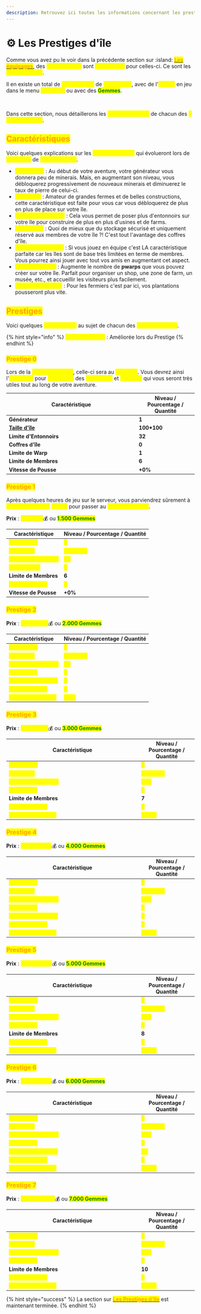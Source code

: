 ```yaml
---
description: Retrouvez ici toutes les informations concernant les prestiges de votre île
---
```


# ⚙️ Les Prestiges d'île

Comme vous avez pu le voir dans la précédente section sur :island: [<mark style="color:orange;">**Les équipages**</mark>](../les-equipages/), des <mark style="color:yellow;">**améliorations**</mark> sont <mark style="color:yellow;">**disponibles**</mark> pour celles-ci. Ce sont les <mark style="color:yellow;">**prestiges d'île**</mark>.

Il en existe un total de <mark style="color:yellow;">**7 achetables**</mark> de <mark style="color:yellow;">**2 manières**</mark>, avec de l'<mark style="color:yellow;">**argent**</mark> en jeu dans le menu <mark style="color:yellow;">**`/prestige`**</mark> ou avec des <mark style="color:green;">**Gemmes**</mark>.

<figure><img src="../../.gitbook/assets/Capture d’écran 2025-07-22 à 15.14.57.png" alt=""><figcaption></figcaption></figure>

Dans cette section, nous détaillerons les <mark style="color:yellow;">**caractéristiques**</mark> de chacun des <mark style="color:yellow;">**7 prestiges d'île**</mark>.

## <mark style="color:orange;">Caractéristiques</mark>

Voici quelques explications sur les <mark style="color:yellow;">**caractéristiques**</mark> qui évolueront lors de <mark style="color:yellow;">**passages**</mark> de <mark style="color:yellow;">**prestiges d'île**</mark>.

* <mark style="color:yellow;">**Générateur**</mark> : Au début de votre aventure, votre générateur vous donnera peu de minerais. Mais, en augmentant son niveau, vous débloquerez progressivement de nouveaux minerais et diminuerez le taux de pierre de celui-ci.
* <mark style="color:yellow;">**Taille d'île**</mark> : Amateur de grandes fermes et de belles constructions, cette caractéristique est faite pour vous car vous débloquerez de plus en plus de place sur votre île.
* <mark style="color:yellow;">**Limite d'Entonnoirs**</mark> : Cela vous permet de poser plus d'entonnoirs sur votre île pour construire de plus en plus d'usines et de farms.
* <mark style="color:yellow;">**Coffre d'île**</mark> : Quoi de mieux que du stockage sécurisé et uniquement réservé aux membres de votre île ?! C'est tout l'avantage des coffres d'île.
* <mark style="color:yellow;">**Limite de Membres**</mark> : Si vous jouez en équipe c'est LA caractéristique parfaite car les îles sont de base très limitées en terme de membres. Vous pourrez ainsi jouer avec tout vos amis en augmentant cet aspect.
* <mark style="color:yellow;">**Limite de Warps**</mark> : Augmente le nombre de **pwarps** que vous pouvez créer sur votre île. Parfait pour organiser un shop, une zone de farm, un musée, etc., et accueillir les visiteurs plus facilement.
* <mark style="color:yellow;">**Vitesse de Pousse**</mark> : Pour les fermiers c'est par ici, vos plantations pousseront plus vite.

## <mark style="color:orange;">Prestiges</mark>

Voici quelques <mark style="color:yellow;">**informations**</mark> au sujet de chacun des <mark style="color:yellow;">**7 prestiges d'île**</mark>.

{% hint style="info" %}
<mark style="color:yellow;">**Caractéristique**</mark> : Améliorée lors du Prestige
{% endhint %}

### <mark style="color:orange;">Prestige 0</mark>

Lors de la <mark style="color:yellow;">**création d'un île**</mark>, celle-ci sera au <mark style="color:yellow;">**niveau 0**</mark>. Vous devrez ainsi l'<mark style="color:yellow;">**améliorer**</mark> pour <mark style="color:yellow;">**débloquer**</mark> des <mark style="color:yellow;">**avantages**</mark> et <mark style="color:yellow;">**habilités**</mark> qui vous seront très utiles tout au long de votre aventure.

<table><thead><tr><th width="333.5">Caractéristique</th><th>Niveau / Pourcentage / Quantité</th></tr></thead><tbody><tr><td><strong>Générateur</strong></td><td><strong>1</strong></td></tr><tr><td><a data-footnote-ref href="#user-content-fn-1"><strong>T</strong></a><a data-footnote-ref href="#user-content-fn-1"><strong>aille d'île</strong></a></td><td><strong>100*100</strong></td></tr><tr><td><strong>Limite d'Entonnoirs</strong></td><td><strong>32</strong></td></tr><tr><td><strong>Coffres d'île</strong></td><td><strong>0</strong></td></tr><tr><td><strong>Limite de Warp</strong></td><td><strong>1</strong></td></tr><tr><td><strong>Limite de Membres</strong></td><td><strong>6</strong></td></tr><tr><td><strong>Vitesse de Pousse</strong></td><td><strong>+0%</strong></td></tr></tbody></table>

### <mark style="color:orange;">Prestige 1</mark>

Après quelques heures de jeu sur le serveur, vous parviendrez sûrement à <mark style="color:yellow;">**réunir le montant**</mark> <mark style="color:yellow;">**requis**</mark> pour passer au <mark style="color:yellow;">**prestige suivant**</mark>.

**Prix** : <mark style="color:yellow;">**950.000**</mark>💰 ou <mark style="color:green;">**1.500 Gemmes**</mark>

| Caractéristique                                            | Niveau / Pourcentage / Quantité                 |
| ---------------------------------------------------------- | ----------------------------------------------- |
| <mark style="color:yellow;">**Générateur**</mark>          | <mark style="color:yellow;">**2**</mark>        |
| <mark style="color:yellow;">**Taille d'île**</mark>        | <mark style="color:yellow;">**150\*150**</mark> |
| <mark style="color:yellow;">**Limite d'Entonnoirs**</mark> | <mark style="color:yellow;">**64**</mark>       |
| <mark style="color:yellow;">**Coffres d'île**</mark>       | <mark style="color:yellow;">**1**</mark>        |
| **Limite de Membres**                                      | **6**                                           |
| <mark style="color:yellow;">**Limite de Warp**</mark>      | <mark style="color:yellow;">**2**</mark>        |
| **Vitesse de Pousse**                                      | **+0%**                                         |

### <mark style="color:orange;">Prestige 2</mark>

**Prix** : <mark style="color:yellow;">**2.500.000**</mark>💰 ou <mark style="color:green;">**2.000 Gemmes**</mark>

| Caractéristique                                            | Niveau / Pourcentage / Quantité                 |
| ---------------------------------------------------------- | ----------------------------------------------- |
| <mark style="color:yellow;">**Générateur**</mark>          | <mark style="color:yellow;">**3**</mark>        |
| <mark style="color:yellow;">**Taille d'île**</mark>        | <mark style="color:yellow;">**200\*200**</mark> |
| <mark style="color:yellow;">**Limite d'Entonnoirs**</mark> | <mark style="color:yellow;">**96**</mark>       |
| <mark style="color:yellow;">**Coffre d'île**</mark>        | <mark style="color:yellow;">**2**</mark>        |
| <mark style="color:yellow;">**Limite de Membres**</mark>   | <mark style="color:yellow;">**7**</mark>        |
| <mark style="color:yellow;">**Limite de Warp**</mark>      | <mark style="color:yellow;">**3**</mark>        |
| <mark style="color:yellow;">**Vitesse de Pousse**</mark>   | <mark style="color:yellow;">**+5%**</mark>      |

### <mark style="color:orange;">Prestige 3</mark>

**Prix** : <mark style="color:yellow;">**9.500.000**</mark>💰 ou <mark style="color:green;">**3.000 Gemmes**</mark>

<table><thead><tr><th width="340">Caractéristique</th><th>Niveau / Pourcentage / Quantité</th></tr></thead><tbody><tr><td><mark style="color:yellow;"><strong>Générateur</strong></mark></td><td><mark style="color:yellow;"><strong>4</strong></mark></td></tr><tr><td><mark style="color:yellow;"><strong>Taille d'île</strong></mark></td><td><mark style="color:yellow;"><strong>250*250</strong></mark></td></tr><tr><td><mark style="color:yellow;"><strong>Limite d'Entonnoirs</strong></mark></td><td><mark style="color:yellow;"><strong>128</strong></mark></td></tr><tr><td><mark style="color:yellow;"><strong>Coffre d'île</strong></mark></td><td><mark style="color:yellow;"><strong>3</strong></mark></td></tr><tr><td><strong>Limite de Membres</strong></td><td><strong>7</strong></td></tr><tr><td><mark style="color:yellow;"><strong>Limite de Warp</strong></mark></td><td><mark style="color:yellow;"><strong>4</strong></mark></td></tr><tr><td><mark style="color:yellow;"><strong>Vitesse de Pousse</strong></mark></td><td><mark style="color:yellow;"><strong>+10%</strong></mark></td></tr></tbody></table>

### <mark style="color:orange;">Prestige 4</mark>

**Prix** : <mark style="color:yellow;">**20.000.000**</mark>💰 ou <mark style="color:green;">**4.000 Gemmes**</mark>

<table><thead><tr><th width="340">Caractéristique</th><th>Niveau / Pourcentage / Quantité</th></tr></thead><tbody><tr><td><mark style="color:yellow;"><strong>Générateur</strong></mark></td><td><mark style="color:yellow;"><strong>5</strong></mark></td></tr><tr><td><mark style="color:yellow;"><strong>Taille d'île</strong></mark></td><td><mark style="color:yellow;"><strong>300*300</strong></mark></td></tr><tr><td><mark style="color:yellow;"><strong>Limite d'Entonnoirs</strong></mark></td><td><mark style="color:yellow;"><strong>160</strong></mark></td></tr><tr><td><mark style="color:yellow;"><strong>Coffre d'île</strong></mark></td><td><mark style="color:yellow;"><strong>4</strong></mark></td></tr><tr><td><mark style="color:yellow;"><strong>Limite de Membres</strong></mark></td><td><mark style="color:yellow;"><strong>8</strong></mark></td></tr><tr><td><mark style="color:yellow;"><strong>Limite de Warp</strong></mark></td><td><mark style="color:yellow;"><strong>5</strong></mark></td></tr><tr><td><mark style="color:yellow;"><strong>Vitesse de Pousse</strong></mark></td><td><mark style="color:yellow;"><strong>+15%</strong></mark></td></tr></tbody></table>

### <mark style="color:orange;">Prestige 5</mark>

**Prix** : <mark style="color:yellow;">**40.000.000**</mark>💰 ou <mark style="color:green;">**5.000 Gemmes**</mark>

<table><thead><tr><th width="340">Caractéristique</th><th>Niveau / Pourcentage / Quantité</th></tr></thead><tbody><tr><td><mark style="color:yellow;"><strong>Générateur</strong></mark></td><td><mark style="color:yellow;"><strong>6</strong></mark></td></tr><tr><td><mark style="color:yellow;"><strong>Taille d'île</strong></mark></td><td><mark style="color:yellow;"><strong>350*350</strong></mark></td></tr><tr><td><mark style="color:yellow;"><strong>Limite d'Entonnoirs</strong></mark></td><td><mark style="color:yellow;"><strong>192</strong></mark></td></tr><tr><td><mark style="color:yellow;"><strong>Coffre d'île</strong></mark></td><td><mark style="color:yellow;"><strong>5</strong></mark></td></tr><tr><td><strong>Limite de Membres</strong></td><td><strong>8</strong></td></tr><tr><td><mark style="color:yellow;"><strong>Limite de Warp</strong></mark></td><td><mark style="color:yellow;"><strong>6</strong></mark></td></tr><tr><td><mark style="color:yellow;"><strong>Vitesse de Pousse</strong></mark></td><td><mark style="color:yellow;"><strong>+20%</strong></mark></td></tr></tbody></table>

### <mark style="color:orange;">Prestige 6</mark>

**Prix** : <mark style="color:yellow;">**95.000.000**</mark>💰 ou <mark style="color:green;">**6.000 Gemmes**</mark>

<table><thead><tr><th width="340">Caractéristique</th><th>Niveau / Pourcentage / Quantité</th></tr></thead><tbody><tr><td><mark style="color:yellow;"><strong>Générateur</strong></mark></td><td><mark style="color:yellow;"><strong>7</strong></mark></td></tr><tr><td><mark style="color:yellow;"><strong>Taille d'île</strong></mark></td><td><mark style="color:yellow;"><strong>400*400</strong></mark></td></tr><tr><td><mark style="color:yellow;"><strong>Limite d'Entonnoirs</strong></mark></td><td><mark style="color:yellow;"><strong>224</strong></mark></td></tr><tr><td><mark style="color:yellow;"><strong>Coffre d'île</strong></mark></td><td><mark style="color:yellow;"><strong>8</strong></mark></td></tr><tr><td><mark style="color:yellow;"><strong>Limite de Membres</strong></mark></td><td><mark style="color:yellow;"><strong>10</strong></mark></td></tr><tr><td><mark style="color:yellow;"><strong>Limite de Warp</strong></mark></td><td><mark style="color:yellow;"><strong>7</strong></mark></td></tr><tr><td><mark style="color:yellow;"><strong>Vitesse de Pousse</strong></mark></td><td><mark style="color:yellow;"><strong>+25%</strong></mark></td></tr></tbody></table>

### <mark style="color:orange;">Prestige 7</mark>

**Prix** : <mark style="color:yellow;">**250.000.000**</mark>💰 ou <mark style="color:green;">**7.000 Gemmes**</mark>

<table><thead><tr><th width="340">Caractéristique</th><th>Niveau / Pourcentage / Quantité</th></tr></thead><tbody><tr><td><mark style="color:yellow;"><strong>Générateur</strong></mark></td><td><mark style="color:yellow;"><strong>8</strong></mark></td></tr><tr><td><mark style="color:yellow;"><strong>Taille d'île</strong></mark></td><td><mark style="color:yellow;"><strong>450*450</strong></mark></td></tr><tr><td><mark style="color:yellow;"><strong>Limite d'Entonnoirs</strong></mark></td><td><mark style="color:yellow;"><strong>312</strong></mark></td></tr><tr><td><mark style="color:yellow;"><strong>Coffre d'île</strong></mark></td><td><mark style="color:yellow;"><strong>9</strong></mark></td></tr><tr><td><strong>Limite de Membres</strong></td><td><strong>10</strong></td></tr><tr><td><mark style="color:yellow;"><strong>Limite de Warp</strong></mark></td><td><mark style="color:yellow;"><strong>8</strong></mark></td></tr><tr><td><mark style="color:yellow;"><strong>Vitesse de Pousse</strong></mark></td><td><mark style="color:yellow;"><strong>+30%</strong></mark></td></tr></tbody></table>

{% hint style="success" %}
La section sur [<mark style="color:orange;">**Les Prestiges d'île**</mark>](./) est maintenant terminée.
{% endhint %}

[^1]: 
